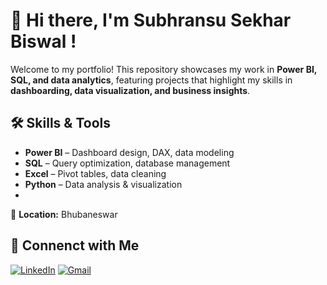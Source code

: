 # 👋 Hi there, I'm Subhransu Sekhar Biswal !  

Welcome to my portfolio! This repository showcases my work in **Power BI, SQL, and data analytics**, featuring projects that highlight my skills in **dashboarding, data visualization, and business insights**.  

## 🛠 Skills & Tools  
- **Power BI** – Dashboard design, DAX, data modeling  
- **SQL** – Query optimization, database management  
- **Excel** – Pivot tables, data cleaning  
- **Python** – Data analysis & visualization
- 
📍 **Location:** Bhubaneswar

💛 **Connenct with Me**  
---
[![LinkedIn](https://img.shields.io/badge/LinkedIn-0A66C2?style=for-the-badge&logo=linkedin&logoColor=white)](https://www.linkedin.com/in/subhransu-sekhar-biswal-332b93218/)   [![Gmail](https://img.shields.io/badge/Gmail-D14836?style=for-the-badge&logo=gmail&logoColor=white)](mailto:subhransu914@gmail.com)  

